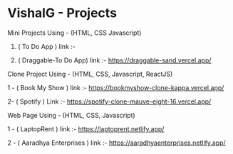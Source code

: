 # VishalG - Projects
Mini Projects Using - (HTML, CSS Javascript)

1. ( To Do App ) link :- 

2. ( Draggable-To Do App) link :- https://draggable-sand.vercel.app/

Clone Project Using - (HTML, CSS, Javascript, ReactJS)

1 - ( Book My Show ) link :- https://bookmyshow-clone-kappa.vercel.app/

2- ( Spotify ) Link :- https://spotify-clone-mauve-eight-16.vercel.app/

Web Page Using - (HTML, CSS, Javascript)

1 - ( LaptopRent ) link :- https://laptoprent.netlify.app/

2 - ( Aaradhya Enterprises ) link :- https://aaradhyaenterprises.netlify.app/
